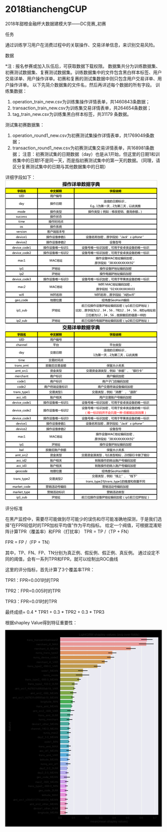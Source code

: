 # 2018tianchengCUP
2018年甜橙金融杯大数据建模大学——DC竞赛_初赛

任务

通过训练学习用户在消费过程中的关联操作、交易详单信息，来识别交易风险。      



数据

*注 : 报名参赛或加入队伍后，可获取数据下载权限。
数据集共分为训练数据集、初赛测试数据集、复赛测试数据集。训练数据集中的文件包含黑白样本标签、用户交易详单、用户操作详单。初赛和复赛的测试集数据中则只包含用户交易详单、用户操作详单。
以下先简介数据集的文件名，然后再详述每个数据的所有字段。
 训练集数据：
1.	operation_train_new.csv为训练集操作详情表单，共1460843条数据；
2.	transaction_train_new.csv为训练集交易详情表单，共264654条数据；
3.	tag_train_new.csv为训练集黑白样本标签，共31179 条数据。

测试集初赛数据集：
1.	operation_round1_new.csv为初赛测试集操作详情表单，共1769049条数据；
2.	transaction_round1_new.csv为初赛测试集交易详情表单，共168981条数据；
注意：初赛测试集的日期数据（day）也是从1开始，但这里的日期1和训练集中的日期1不是同一天，而是指初赛测试集中的第一天的数据。（同理，请区分复赛测试集中的日期与其他数据集中的日期）

详细字段如下：
![详细字段如下：](https://github.com/626607233/2018tianchengCUP/blob/master/交易详单数据字典.png)

评分标准

在黑产监控中，需要尽可能做到尽可能少的误伤和尽可能准确地探测，于是我们选择“在FPR较低时的TPR加权平均值”作为平均指标。
给定一个阀值，可根据混淆矩阵计算TPR（覆盖率）和FPR（打扰率）
TPR = TP /（TP + FN）

FPR = FP /（FP + TN）

其中，TP、FN、FP、TN分别为真正例、假反例、假正例、真反例。
通过设定不同的阈值，会有一系列TPR和FPR，就可以绘制出ROC曲线

这里的评分指标，首先计算了3个覆盖率TPR：

TPR1：FPR=0.001时的TPR

TPR2：FPR=0.005时的TPR

TPR3：FPR=0.01时的TPR

最终成绩= 0.4 * TPR1 + 0.3 * TPR2 + 0.3 * TPR3

根据shapley Value得到特征重要性：

![shapley Value:](https://github.com/626607233/2018tianchengCUP/blob/master/lgbm_shapley_values_10_5.jpg)
